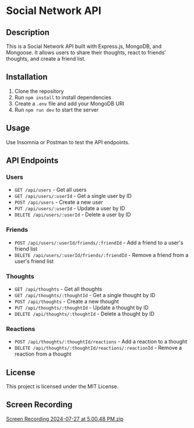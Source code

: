 # Social Network API

## Description

This is a Social Network API built with Express.js, MongoDB, and Mongoose. It allows users to share their thoughts, react to friends’ thoughts, and create a friend list.

## Installation

1. Clone the repository
2. Run `npm install` to install dependencies
3. Create a `.env` file and add your MongoDB URI
4. Run `npm run dev` to start the server

## Usage

Use Insomnia or Postman to test the API endpoints.

## API Endpoints

### Users

- `GET /api/users` - Get all users
- `GET /api/users/:userId` - Get a single user by ID
- `POST /api/users` - Create a new user
- `PUT /api/users/:userId` - Update a user by ID
- `DELETE /api/users/:userId` - Delete a user by ID

### Friends

- `POST /api/users/:userId/friends/:friendId` - Add a friend to a user's friend list
- `DELETE /api/users/:userId/friends/:friendId` - Remove a friend from a user's friend list

### Thoughts

- `GET /api/thoughts` - Get all thoughts
- `GET /api/thoughts/:thoughtId` - Get a single thought by ID
- `POST /api/thoughts` - Create a new thought
- `PUT /api/thoughts/:thoughtId` - Update a thought by ID
- `DELETE /api/thoughts/:thoughtId` - Delete a thought by ID

### Reactions

- `POST /api/thoughts/:thoughtId/reactions` - Add a reaction to a thought
- `DELETE /api/thoughts/:thoughtId/reactions/:reactionId` - Remove a reaction from a thought

## License

This project is licensed under the MIT License.

## Screen Recording
[Screen Recording 2024-07-27 at 5.00.48 PM.zip](https://github.com/user-attachments/files/16401466/Screen.Recording.2024-07-27.at.5.00.48.PM.zip)

